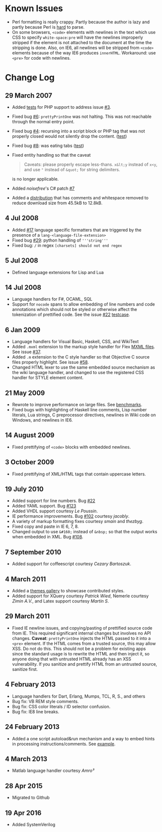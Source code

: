 # Known Issues

 * Perl formatting is really crappy. Partly because the author is lazy and partly
   because Perl is [hard](http://www.perlmonks.org/?node_id=663393) to parse.
 * On some browsers, `<code>` elements with newlines in the text which use CSS
   to specify `white-space:pre` will have the newlines improperly stripped if
   the element is not attached to the document at the time the stripping is done.
   Also, on IE6, all newlines will be stripped from `<code>` elements because
   of the way IE6 produces `innerHTML`. Workaround: use `<pre>` for code with
   newlines.

# Change Log

## 29 March 2007

 * Added [tests](https://rawgit.com/google/code-prettify/master/tests/prettify_test.html#PHP)
   for PHP support to address issue [#3](https://github.com/google/code-prettify/issues/3).
 * Fixed bug [#6](https://github.com/google/code-prettify/issues/6): `prettyPrintOne`
   was not halting. This was not reachable through the normal entry point.
 * Fixed bug [#4](https://github.com/google/code-prettify/issues/4): recursing into a
   script block or PHP tag that was not properly closed would not silently drop the content.
   ([test](https://rawgit.com/google/code-prettify/master/tests/prettify_test.html#issue4))
 * Fixed bug [#8](https://github.com/google/code-prettify/issues/8): was eating tabs
   ([test](https://rawgit.com/google/code-prettify/master/tests/prettify_test.html#issue8))
 * Fixed entity handling so that the caveat

   > Caveats: please properly escape less-thans. `x&lt;y` instead of `x<y`,
   > and use `"` instead of `&quot;` for string delimiters.

   is no longer applicable.
 * Added *noisefree*'s C# patch [#7](https://github.com/google/code-prettify/issues/7)
 * Added a [distribution](http://google-code-prettify.googlecode.com/files/prettify-small.zip)
   that has comments and whitespace removed to reduce download size from 45.5kB
   to 12.8kB.

## 4 Jul 2008

 * Added [#17](https://github.com/google/code-prettify/issues/17) language specific
   formatters that are triggered by the presence of a `lang-<language-file-extension>`
 * Fixed bug [#29](https://github.com/google/code-prettify/issues/29): python
   handling of `'''string'''`
 * Fixed bug: `/` in regex `[charsets] should not end regex`

## 5 Jul 2008

 * Defined language extensions for Lisp and Lua

## 14 Jul 2008

 * Language handlers for F#, OCAML, SQL
 * Support for `nocode` spans to allow embedding of line numbers and code
   annotations which should not be styled or otherwise affect the tokenization
   of prettified code. See the issue [#22](https://github.com/google/code-prettify/issues/22)
   [testcase](https://rawgit.com/google/code-prettify/master/tests/prettify_test.html#issue22).

## 6 Jan 2009

 * Language handlers for Visual Basic, Haskell, CSS, and WikiText
 * Added `.mxml` extension to the markup style handler for
   Flex [MXML files](http://en.wikipedia.org/wiki/MXML).
   See issue [#37](https://github.com/google/code-prettify/issues/37).
 * Added `.m` extension to the C style handler so that Objective C source files
   properly highlight. See issue [#58](https://github.com/google/code-prettify/issues/58).
 * Changed HTML lexer to use the same embedded source mechanism as the wiki
   language handler, and changed to use the registered CSS handler for STYLE
   element content.

## 21 May 2009

 * Rewrote to improve performance on large files.
   See [benchmarks](http://mikesamuel.blogspot.com/2009/05/efficient-parsing-in-javascript.html).
 * Fixed bugs with highlighting of Haskell line comments, Lisp number literals,
   Lua strings, C preprocessor directives, newlines in Wiki code on Windows, and
   newlines in IE6.

## 14 August 2009

 * Fixed prettifying of `<code>` blocks with embedded newlines.

## 3 October 2009

 * Fixed prettifying of XML/HTML tags that contain uppercase letters.

## 19 July 2010

 * Added support for line numbers. Bug [#22](https://github.com/google/code-prettify/issues/22)
 * Added YAML support. Bug [#123](https://github.com/google/code-prettify/issues/123)
 * Added VHDL support courtesy *Le Poussin*.
 * IE performance improvements. Bug [#102](https://github.com/google/code-prettify/issues/102)
   courtesy *jacobly*.
 * A variety of markup formatting fixes courtesy *smain* and *thezbyg*.
 * Fixed copy and paste in IE 6, 7, 8.
 * Changed output to use `&#160;` instead of `&nbsp;` so that the output works
   when embedded in XML. Bug [#108](https://github.com/google/code-prettify/issues/108).

## 7 September 2010

 * Added support for coffeescript courtesy *Cezary Bartoszuk*.

## 4 March 2011

 * Added a [themes gallery](https://rawgit.com/google/code-prettify/master/styles/index.html)
   to showcase contributed styles.
 * Added support for XQuery courtesy *Patrick Wied*, Nemerle courtesy *Zimin A.V.*,
   and Latex support courtesy *Martin S*.

## 29 March 2011

 * Fixed IE newline issues, and copying/pasting of prettified source code from IE.
   This required significant internal changes but involves no API changes.
   **Caveat**: `prettyPrintOne` injects the HTML passed to it into a `<pre>` element.
   If the HTML comes from a trusted source, this may allow XSS. Do not do this.
   This should not be a problem for existing apps since the standard usage is to
   rewrite the HTML and then inject it, so anyone doing that with untrusted HTML
   already has an XSS vulnerability. If you sanitize and prettify HTML from an
   untrusted source, sanitize first.

## 4 February 2013

 * Language handlers for Dart, Erlang, Mumps, TCL, R, S., and others
 * Bug fix: VB REM style comments.
 * Bug fix: CSS color literals / ID selector confusion.
 * Bug fix: IE8 line breaks.

## 24 February 2013

 * Added a one script autoload&run mechanism and a way to embed hints in
   processing instructions/comments. See
   [example](https://rawgit.com/google/code-prettify/master/examples/quine.html).

## 4 March 2013

 * Matlab language handler courtesy *Amro³*

## 28 Apr 2015

 * Migrated to Github

## 19 Apr 2016

 * Added SystemVerilog
